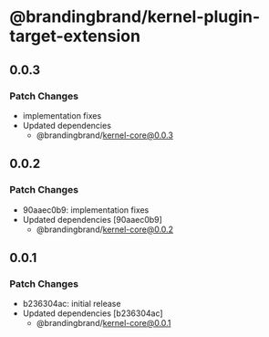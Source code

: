 # @brandingbrand/kernel-plugin-target-extension

## 0.0.3

### Patch Changes

- implementation fixes
- Updated dependencies
  - @brandingbrand/kernel-core@0.0.3

## 0.0.2

### Patch Changes

- 90aaec0b9: implementation fixes
- Updated dependencies [90aaec0b9]
  - @brandingbrand/kernel-core@0.0.2

## 0.0.1

### Patch Changes

- b236304ac: initial release
- Updated dependencies [b236304ac]
  - @brandingbrand/kernel-core@0.0.1

